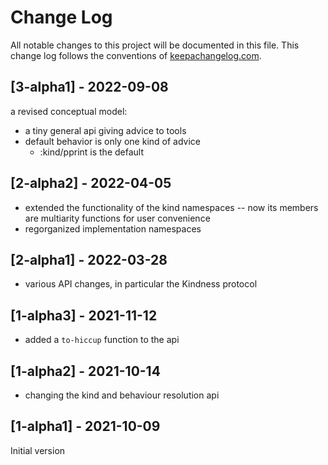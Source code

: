 # Change Log
All notable changes to this project will be documented in this file. This change log follows the conventions of [keepachangelog.com](http://keepachangelog.com/).

## [3-alpha1] - 2022-09-08
a revised conceptual model:
- a tiny general api giving advice to tools
- default behavior is only one kind of advice
  - :kind/pprint is the default 

## [2-alpha2] - 2022-04-05
- extended the functionality of the kind namespaces -- now its members are multiarity functions for user convenience
- regorganized implementation namespaces

## [2-alpha1] - 2022-03-28
- various API changes, in particular the Kindness protocol

## [1-alpha3] - 2021-11-12
- added a `to-hiccup` function to the api

## [1-alpha2] - 2021-10-14
- changing the kind and behaviour resolution api

## [1-alpha1] - 2021-10-09
Initial version
